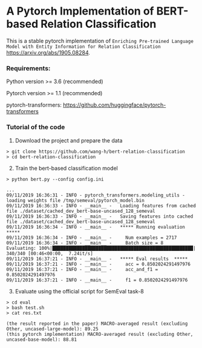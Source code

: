 # A Pytorch Implementation of BERT-based Relation Classification

This is a stable pytorch implementation of ``Enriching Pre-trained Language Model with Entity Information for Relation Classification`` https://arxiv.org/abs/1905.08284.
### Requirements:
 
Python version >= 3.6 (recommended)

Pytorch version >= 1.1 (recommended)

pytorch-transformers: https://github.com/huggingface/pytorch-transformers


### Tutorial of the code

1. Download the project and prepare the data

```
> git clone https://github.com/wang-h/bert-relation-classification
> cd bert-relation-classification 
```

2. Train the bert-based classification model

```
> python bert.py --config config.ini
```

```
...
09/11/2019 16:36:31 - INFO - pytorch_transformers.modeling_utils -   loading weights file /tmp/semeval/pytorch_model.bin
09/11/2019 16:36:33 - INFO - __main__ -   Loading features from cached file ./dataset/cached_dev_bert-base-uncased_128_semeval
09/11/2019 16:36:33 - INFO - __main__ -   Saving features into cached file ./dataset/cached_dev_bert-base-uncased_128_semeval
09/11/2019 16:36:34 - INFO - __main__ -   ***** Running evaluation  *****
09/11/2019 16:36:34 - INFO - __main__ -     Num examples = 2717
09/11/2019 16:36:34 - INFO - __main__ -     Batch size = 8
Evaluating: 100%|████████████████████████████████████████████████████| 340/340 [00:46<00:00,  7.24it/s]
09/11/2019 16:37:21 - INFO - __main__ -   ***** Eval results  *****
09/11/2019 16:37:21 - INFO - __main__ -     acc = 0.8502024291497976
09/11/2019 16:37:21 - INFO - __main__ -     acc_and_f1 = 0.8502024291497976
09/11/2019 16:37:21 - INFO - __main__ -     f1 = 0.8502024291497976
```

3. Evaluate using the official script for SemEval task-8

```
> cd eval
> bash test.sh
> cat res.txt
```

```
(the result reported in the paper) MACRO-averaged result (excluding Other, uncased-large-model): 89.25
(this pytorch implementation) MACRO-averaged result (excluding Other, uncased-base-model): 88.81
```


